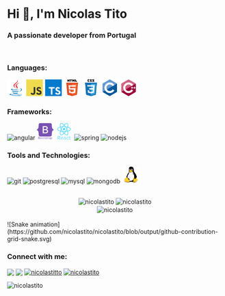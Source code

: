 <h1>Hi 👋, I'm Nicolas Tito</h1>
<h3>A passionate developer from Portugal</h3>

<br/>
<h3 align="left">Languages:</h3>
<p style="display: inline_block">
	<img src="https://raw.githubusercontent.com/devicons/devicon/master/icons/java/java-original.svg" alt="java" width="40" height="40"/>
	<img src="https://raw.githubusercontent.com/devicons/devicon/master/icons/javascript/javascript-original.svg" alt="javascript" width="40" height="40"/>
	<img src="https://raw.githubusercontent.com/devicons/devicon/master/icons/typescript/typescript-plain.svg" alt="typescript" width="40" height="40"/>
	<img src="https://raw.githubusercontent.com/devicons/devicon/master/icons/html5/html5-original-wordmark.svg" alt="html5" width="40" height="40"/>
	<img src="https://raw.githubusercontent.com/devicons/devicon/master/icons/css3/css3-original-wordmark.svg" alt="css3" width="40" height="40"/>
	<img src="https://raw.githubusercontent.com/devicons/devicon/master/icons/c/c-original.svg" alt="c" width="40" height="40"/>
	<img src="https://raw.githubusercontent.com/devicons/devicon/master/icons/cplusplus/cplusplus-original.svg" alt="cplusplus" width="40" height="40"/>
</p>
<h3 align="left">Frameworks:</h3>
<p style="display: inline_block">
	<img src="https://cdn.jsdelivr.net/gh/devicons/devicon/icons/angularjs/angularjs-plain.svg" alt="angular" width="40" height="40"/>
	<img src="https://raw.githubusercontent.com/devicons/devicon/master/icons/bootstrap/bootstrap-plain-wordmark.svg" alt="bootstrap" width="40" height="40"/>
	<img src="https://raw.githubusercontent.com/devicons/devicon/master/icons/react/react-original-wordmark.svg" alt="react" width="40" height="40"/>
	<img src="https://www.vectorlogo.zone/logos/springio/springio-icon.svg" alt="spring" width="40" height="40"/>
	<img src="https://cdn.jsdelivr.net/gh/devicons/devicon/icons/nodejs/nodejs-original.svg" alt="nodejs" width="40" height="40"/>
</p>
<h3 align="left">Tools and Technologies:</h3>
<p style="display: inline_block">
	<img src="https://www.vectorlogo.zone/logos/git-scm/git-scm-icon.svg" alt="git" width="40" height="40"/>
	<img src="https://cdn.jsdelivr.net/gh/devicons/devicon/icons/postgresql/postgresql-original.svg" alt="postgresql" width="40" height="40"/>
	<img src="https://cdn.jsdelivr.net/gh/devicons/devicon/icons/mysql/mysql-plain.svg" alt="mysql" width="40" height="40"/>
	<img src="https://cdn.jsdelivr.net/gh/devicons/devicon/icons/mongodb/mongodb-original.svg" alt="mongodb" width="40" height="40"/>
	<img src="https://raw.githubusercontent.com/devicons/devicon/master/icons/linux/linux-original.svg" alt="linux" width="40" height="40"/>
</p>
<br/>
<div align="center">
	<img height="180em" src="https://github-readme-stats.vercel.app/api/top-langs?username=nicolastito&show_icons=true&theme=dracula&locale=en&layout=compact" alt="nicolastito" />
	<img height="180em" src="https://github-readme-stats.vercel.app/api?username=nicolastito&show_icons=true&theme=dracula&locale=en" alt="nicolastito" />
</div>


<div align= "center">
	<img align="center" src="https://github-readme-streak-stats.herokuapp.com/?user=nicolastito&theme=dark" alt="nicolastito" />
</div>
<br/>
![Snake animation](https://github.com/nicolastito/nicolastito/blob/output/github-contribution-grid-snake.svg)
<br/>
<h3 align="left">Connect with me:</h3>
<p align="left">
	<a href="https://linkedin.com/in/nicolas-tito-gonçalves-5bb945124" target="blank"><img align="center" src="https://img.shields.io/badge/LinkedIn-0077B5?style=for-the-badge&logo=linkedin&logoColor=white" /></a>
	<a href="https://twitter.com/nicolastitto" target="blank"><img align="center" src="https://img.shields.io/badge/Twitter-1DA1F2?style=for-the-badge&logo=twitter&logoColor=white"/></a>
	<a href="https://instagram.com/nicolastitto" target="blank"><img align="center" src="https://img.shields.io/badge/Instagram-E4405F?style=for-the-badge&logo=instagram&logoColor=white" alt="nicolastitto" /></a>
	<a href="mailto:mrnicolastito.tito@gmail.com"" target="blank"><img align="center" src="https://img.shields.io/badge/Gmail-D14836?style=for-the-badge&logo=gmail&logoColor=white" alt="nicolastito" /></a>
</p>

<p align="left"> <img src="https://komarev.com/ghpvc/?username=nicolastito&label=Profile%20views&color=0e75b6&style=flat" alt="nicolastito" /> </p>

